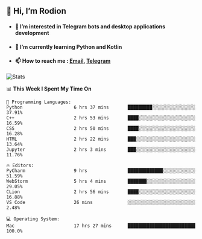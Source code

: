 ## 👋 Hi, I’m Rodion
- #### 👀 I’m interested in Telegram bots and desktop applications development
- #### 🌱 I’m currently learning Python and Kotlin
- #### 📫 How to reach me : [Email](mailto:me@lavn.ml), [Telegram](https://t.me/fast_geek)

![Stats](https://github-readme-stats.vercel.app/api?username=rodion-gudz&show_icons=true&theme=github_dark&hide_border=true&hide=issues&count_private=true&layout=compact)


<!--START_SECTION:waka-->
📊 **This Week I Spent My Time On** 

```text
💬 Programming Languages: 
Python                   6 hrs 37 mins       █████████░░░░░░░░░░░░░░░░   37.91% 
C++                      2 hrs 53 mins       ████░░░░░░░░░░░░░░░░░░░░░   16.59% 
CSS                      2 hrs 50 mins       ████░░░░░░░░░░░░░░░░░░░░░   16.28% 
HTML                     2 hrs 22 mins       ███░░░░░░░░░░░░░░░░░░░░░░   13.64% 
Jupyter                  2 hrs 3 mins        ███░░░░░░░░░░░░░░░░░░░░░░   11.76%

🔥 Editors: 
PyCharm                  9 hrs               █████████████░░░░░░░░░░░░   51.59% 
WebStorm                 5 hrs 4 mins        ███████░░░░░░░░░░░░░░░░░░   29.05% 
CLion                    2 hrs 56 mins       ████░░░░░░░░░░░░░░░░░░░░░   16.88% 
VS Code                  26 mins             ░░░░░░░░░░░░░░░░░░░░░░░░░   2.48%

💻 Operating System: 
Mac                      17 hrs 27 mins      █████████████████████████   100.0%

```


<!--END_SECTION:waka-->
